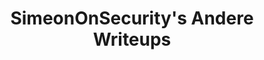 ---
title: "SimeonOnSecurity's Andere Writeups"
description: "Verken geavanceerde technieken, praktische tutorials en inzichten in nieuwe technologieën en concepten zoals crypto, blockchain, passief inkomen, enz."
tags: ["geavanceerde technieken", "praktische tutorials", "nieuwe technologieën", "opkomende concepten", "crypto", "blockchain", "passief inkomen", "digitale valuta", "gedecentraliseerde financiën", "smart contracts", "cryptovaluta-investeringen", "blockchain-toepassingen", "inkomstenmogelijkheden", "alternatieve investeringen", "financiële technologie", "digitale activa", "crypto-handel", "crypto-mining", "inkomensgeneratie", "financiële innovatie", "persoonlijke financiën", "technologische trends", "opkomende markten", "digitale economie", "beleggingsstrategieën", "vermogensbeheer", "financiële vrijheid", "ondernemerschap", "online business", "passieve inkomensstromen"]
---